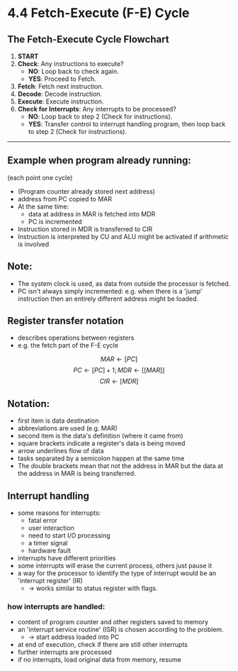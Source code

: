 # 4.4 Fetch-Execute (F-E) Cycle

## The Fetch-Execute Cycle Flowchart
1.  **START**
2.  **Check**: Any instructions to execute?
    *   **NO**: Loop back to check again.
    *   **YES**: Proceed to Fetch.
3.  **Fetch**: Fetch next instruction.
4.  **Decode**: Decode instruction.
5.  **Execute**: Execute instruction.
6.  **Check for Interrupts**: Any interrupts to be processed?
    *   **NO**: Loop back to step 2 (Check for instructions).
    *   **YES**: Transfer control to interrupt handling program, then loop back to step 2 (Check for instructions).

---

## Example when program already running: 
(each point one cycle)
*   (Program counter already stored next address)
*   address from PC copied to MAR
*   At the same time:
    *   data at address in MAR is fetched into MDR
    *   PC is incremented
*   Instruction stored in MDR is transferred to CIR
*   Instruction is interpreted by CU and ALU might be activated if arithmetic is involved

## Note:
*   The system clock is used, as data from outside the processor is fetched.
*   PC isn't always simply incremented: e.g. when there is a 'jump' instruction then an entirely different address might be loaded.

## Register transfer notation
*   describes operations between registers
*   e.g. the fetch part of the F-E cycle

$$MAR \leftarrow [PC]$$
$$PC \leftarrow [PC] + 1; MDR \leftarrow [[MAR]]$$
$$CIR \leftarrow [MDR]$$

## Notation:
*   first item is data destination
*   abbreviations are used (e.g. MAR)
*   second item is the data's definition (where it came from)
*   square brackets indicate a register's data is being moved
*   arrow underlines flow of data
*   tasks separated by a semicolon happen at the same time
*   The double brackets mean that not the address in MAR but the data at the address in MAR is being transferred.

## Interrupt handling
*   some reasons for interrupts:
    *   fatal error
    *   user interaction
    *   need to start I/O processing
    *   a timer signal
    *   hardware fault
*   interrupts have different priorities
*   some interrupts will erase the current process, others just pause it
*   a way for the processor to identify the type of interrupt would be an 'interrupt register' (IR)
    *   -> works similar to status register with flags.

### how interrupts are handled:
*   content of program counter and other registers saved to memory
*   an 'interrupt service routine' (ISR) is chosen according to the problem.
    *   -> start address loaded into PC
*   at end of execution, check if there are still other interrupts
*   further interrupts are processed
*   if no interrupts, load original data from memory, resume
